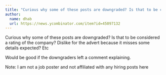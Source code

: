 ```yaml
---
title: "Curious why some of these posts are downgraded? Is that to be considered a rating of the company? Dislike for the advert because it misses some details expected? Etc"
author:
  name: dhab
  url: https://news.ycombinator.com/item?id=45097132
---
```

Curious why some of these posts are downgraded? Is that to be considered a rating of the company? Dislike for the advert because it misses some details expected? Etc

Would be good if the downgraders left a comment explaining.

Note: I am not a job poster and not affiliated with any hiring posts here
<JobApplication />
